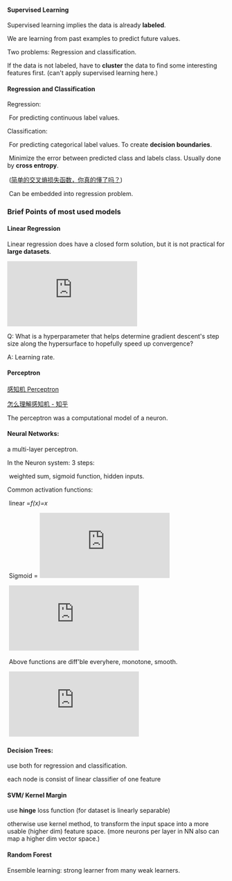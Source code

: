 #### Supervised Learning

Supervised learning implies the data is already **labeled**.

We are learning from past examples to predict future values.

Two problems: Regression and classification.

If the data is not labeled, have to **cluster** the data to find some interesting features first. (can't apply supervised learning here.)



#### Regression and Classification

Regression: 

​	For predicting continuous label values.

Classification:  

​	For predicting categorical label values. To create **decision boundaries**. 

​	Minimize the error between  predicted class and labels class. Usually done by **cross entropy**.

​	([简单的交叉熵损失函数，你真的懂了吗？](https://zhuanlan.zhihu.com/p/38241764))

​	Can be embedded into regression problem.

### Brief Points of most used models

#### Linear Regression

Linear regression does have a closed form solution, but it is not practical for **large datasets**.

![](http://latex.codecogs.com/gif.latex?%5Cunderset%7Bweight%5C%3Avector%7D%7Bw%7D%20%3D%20%5Cunderset%7BGram%5C%3Amatrix%7D%7B%28X%5ETX%29%7D%5E%7B-1%7D%5Cunderset%7BMoment%5C%3Amatrix%7D%7BX%5ETy%7D)

Q: What is a hyperparameter that helps determine gradient descent's step size along the hypersurface to hopefully speed up convergence?

A: Learning rate. 

#### Perceptron

[感知机 Perceptron](https://blog.csdn.net/Dream_angel_Z/article/details/48915561)

[怎么理解感知机 - 知乎](https://www.zhihu.com/question/21636295)

The perceptron was a computational model of a neuron.

#### Neural Networks: 

a multi-layer perceptron. 

In the Neuron system: 3 steps:

​	weighted sum, sigmoid function, hidden inputs.

Common activation functions: 

​	linear =*f(x)=x*

​	Sigmoid = ![](http://latex.codecogs.com/gif.latex?%5Csigma%28x%29%20%3D%20%5Cfrac%7B1%7D%7B1&plus;e%5E%7B-x%7D%7D)

​	![](http://latex.codecogs.com/gif.latex?tanh%28x%29%20%3D%20%5Cfrac%7B2%7D%7B1&plus;e%5E%7B-2x%7D%7D-1)

​	Above functions are diff'ble everyhere, monotone, smooth.

​	![](http://latex.codecogs.com/gif.latex?ReLU%20%3D%20f%28x%29%20%3D%20%5Cbegin%7BBmatrix%7D%200%20%26%20for%5C%3Ax%3C0%5C%5C%20x%26%20for%20%5C%3A%20x%5Cgeq%200%20%5Cend%7BBmatrix%7D)

#### Decision Trees:

use both for regression and classification.

each node is consist of linear classifier of one feature

#### SVM/ Kernel Margin

use **hinge** loss function (for dataset is linearly separable)

otherwise use kernel method, to transform the input space into a more usable (higher dim) feature space. (more neurons per layer in NN also can map a higher dim vector space.)

#### Random Forest

Ensemble learning: strong learner from many weak learners.















